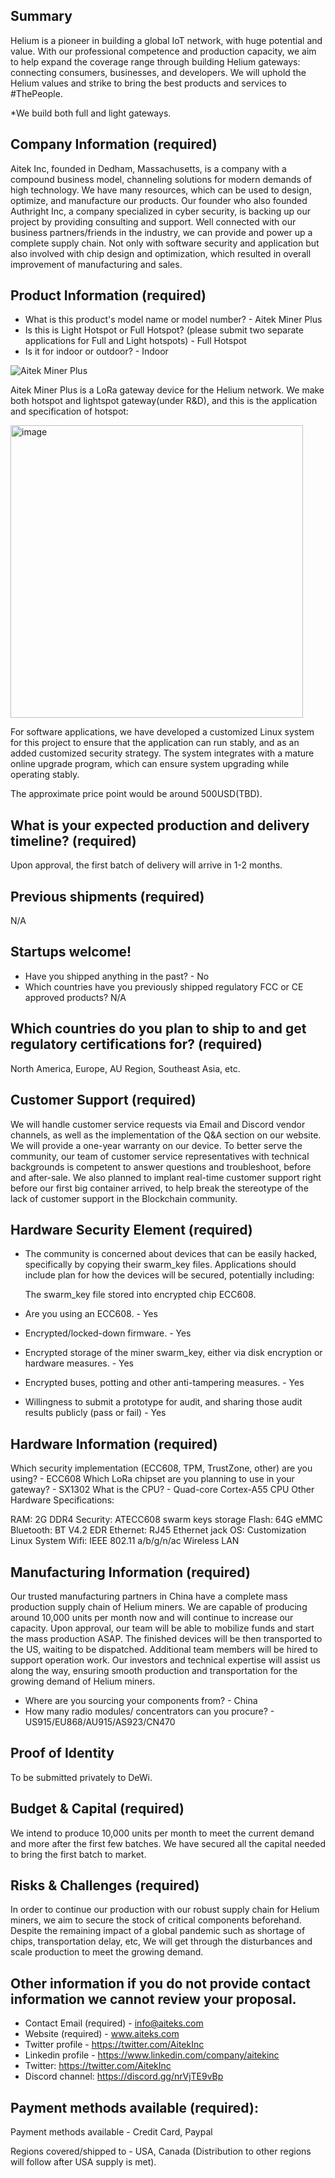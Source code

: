 
## Summary

Helium is a pioneer in building a global IoT network, with huge potential and value. With our professional competence and production capacity, we aim to help expand the coverage range through building Helium gateways: connecting consumers, businesses, and developers. We will uphold the Helium values and strike to bring the best products and services to #ThePeople.

*We build both full and light gateways.

## Company Information (required)


Aitek Inc, founded in Dedham, Massachusetts, is a company with a compound business model, channeling solutions for modern demands of high technology. We have many resources, which can be used to design, optimize, and manufacture our products. Our founder who also founded Authright Inc, a company specialized in cyber security, is backing up our project by providing consulting and support. Well connected with our business partners/friends in the industry, we can provide and power up a complete supply chain. Not only with software security and application but also involved with chip design and optimization, which resulted in overall improvement of manufacturing and sales.

## Product Information (required)
* What is this product's model name or model number?  -  Aitek Miner Plus
* Is this is Light Hotspot or Full Hotspot? (please submit two separate applications for Full and Light hotspots)  -  Full Hotspot
* Is it for indoor or outdoor?  -  Indoor


![Aitek Miner Plus](https://user-images.githubusercontent.com/93962690/147770897-57098526-723f-416d-b345-e74b44bc1f22.jpg)


Aitek Miner Plus is a LoRa gateway device for the Helium network. We make both hotspot and lightspot gateway(under R&D), and this is the application and specification of hotspot:



<img width="468" alt="image" src="https://user-images.githubusercontent.com/93962690/147770185-1ff2da99-718a-49ae-9cb2-0f3031987bd0.png">



For software applications, we have developed a customized Linux system for this project to ensure that the application can run stably, and as an added customized security strategy. The system integrates with a mature online upgrade program, which can ensure system upgrading while operating stably.

The approximate price point would be around 500USD(TBD).



## What is your expected production and delivery timeline? (required)

Upon approval, the first batch of delivery will arrive in 1-2 months.

## Previous shipments (required)
N/A
## Startups welcome! 
* Have you shipped anything in the past? - No
* Which countries have you previously shipped regulatory FCC or CE approved products?  N/A

## Which countries do you plan to ship to and get regulatory certifications for? (required)
North America, Europe, AU Region, Southeast Asia, etc.

## Customer Support (required)


We will handle customer service requests via Email and Discord vendor channels, as well as the implementation of the Q&A section on our website. We will provide a one-year warranty on our device. To better serve the community, our team of customer service representatives with technical backgrounds is competent to answer questions and troubleshoot, before and after-sale. We also planned to implant real-time customer support right before our first big container arrived, to help break the stereotype of the lack of customer support in the Blockchain community. 


## Hardware Security Element (required)
* The community is concerned about devices that can be easily hacked, specifically by copying their swarm_key files. Applications should include plan for how the devices will be secured, potentially including:  

  The swarm_key file stored into encrypted chip ECC608.

* Are you using an ECC608. - Yes 
* Encrypted/locked-down firmware. - Yes
* Encrypted storage of the miner swarm_key, either via disk encryption or hardware measures. - Yes 
* Encrypted buses, potting and other anti-tampering measures. - Yes
* Willingness to submit a prototype for audit, and sharing those audit results publicly (pass or fail) - Yes 

## Hardware Information (required)

Which security implementation (ECC608, TPM, TrustZone, other) are you using?  -  ECC608
Which LoRa chipset are you planning to use in your gateway?  -  SX1302
What is the CPU?  -  Quad-core Cortex-A55 CPU
Other Hardware Specifications:

RAM: 2G DDR4
Security: ATECC608 swarm keys storage
Flash: 64G eMMC
Bluetooth: BT V4.2 EDR
Ethernet: RJ45 Ethernet jack
OS: Customization Linux System
Wifi: IEEE 802.11 a/b/g/n/ac Wireless LAN

## Manufacturing Information (required)

Our trusted manufacturing partners in China have a complete mass production supply chain of Helium miners. We are capable of producing around 10,000 units per month now and will continue to increase our capacity.
Upon approval, our team will be able to mobilize funds and start the mass production ASAP. The finished devices will be then transported to the US, waiting to be dispatched. Additional team members will be hired to support operation work. Our investors and technical expertise will assist us along the way, ensuring smooth production and transportation for the growing demand of Helium miners.

* Where are you sourcing your components from?  - China
* How many radio modules/ concentrators can you procure?  - US915/EU868/AU915/AS923/CN470

## Proof of Identity

To be submitted privately to DeWi.

## Budget & Capital (required)

We intend to produce 10,000 units per month to meet the current demand and more after the first few batches. We have secured all the capital needed to bring the first batch to market.

## Risks & Challenges (required)

In order to continue our production with our robust supply chain for Helium miners, we aim to secure the stock of critical components beforehand. Despite the remaining impact of a global pandemic such as shortage of chips, transportation delay, etc, We will get through the disturbances and scale production to meet the growing demand.

## Other information if you do not provide contact information we cannot review your proposal.

* Contact Email (required) -  info@aiteks.com
* Website (required) - www.aiteks.com
* Twitter profile - https://twitter.com/AitekInc 
* Linkedin profile - https://www.linkedin.com/company/aitekinc 
* Twitter:  https://twitter.com/AitekInc 
* Discord channel:  https://discord.gg/nrVjTE9vBp 


## Payment methods available (required):

Payment methods available - Credit Card, Paypal


Regions covered/shipped to - USA, Canada (Distribution to other regions will follow after USA supply is met).



